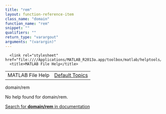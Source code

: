 ```yaml
---
title: "rem"
layout: function-reference-item
class_name: "domain"
function_name: "rem"
snippet: ""
qualifiers: ""
return_type: "varargout"
arguments: "(varargin)"
---
```


<html>
   <head>
      <meta http-equiv="Content-Type" content="text/html; charset=utf-8">
   
      <link rel="stylesheet" href="file:////Applications/MATLAB_R2013a.app/toolbox/matlab/helptools/private/helpwin.css">
      <title>MATLAB File Help</title>
   </head>
   <body>
      <!--Single-page help-->
      <table border="0" cellspacing="0" width="100%">
         <tr class="subheader">
            <td class="headertitle">MATLAB File Help</td>
            <td class="subheader-right"><a href="matlab:helpwin">Default Topics</a></td>
         </tr>
      </table>
      <div class="title">domain/rem</div>
      <!--No help found-->
      <p>No help found for <span class="helptopic">domain/rem</span>.
      </p>
      <p><a href="matlab:docsearch('domain/rem')">
            Search for <b>domain/rem</b> in documentation
            </a></p>
   </body>
</html>
